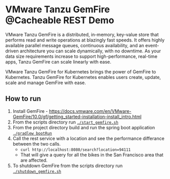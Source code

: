 # VMware Tanzu GemFire @Cacheable REST Demo

VMware Tanzu GemFire is a distributed, in-memory, key-value store that performs read and write operations at blazingly fast speeds. It offers highly available parallel message queues, continuous availability, and an event-driven architecture you can scale dynamically, with no downtime. As your data size requirements increase to support high-performance, real-time apps, Tanzu GemFire can scale linearly with ease.

VMware Tanzu GemFire for Kubernetes brings the power of GemFire to Kubernetes.    Tanzu GemFire for Kubernetes enables users create, update, scale and manage GemFire with ease.

## How to run

1. Install GemFire - https://docs.vmware.com/en/VMware-GemFire/10.0/gf/getting_started-installation-install_intro.html
2. From the scripts directory run [`./start_gemfire.sh`](scripts/start_gemfire.sh)
3. From the project directory build and run the spring boot application [`./gradlew bootRun`](build.gradle)
4. Call the rest service with a location and see the performance differance between the two calls.  
   * `curl http://localhost:8080/search?location=94111`
   * That will give a query for all the bikes in the San Francisco area that are affected.
5. To shutdown GemFire from the scripts directory run [`./shutdown_gemfire.sh`](scripts/shutdown_gemfire.sh)